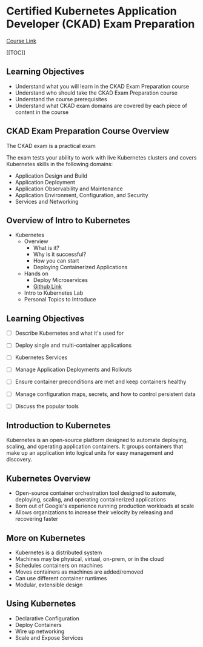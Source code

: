 # Certified Kubernetes Application Developer (CKAD) Exam Preparation

[Course Link](https://dominiquehallan-links.com/4eDHxnn)

[[TOC]]

## Learning Objectives

- Understand what you will learn in the CKAD Exam Preparation course
- Understand who should take the CKAD Exam Preparation course
- Understand the course prerequisites
- Understand what CKAD exam domains are covered by each piece of content in the course

## CKAD Exam Preparation Course Overview

The CKAD exam is a practical exam

The exam tests your ability to work with live Kubernetes clusters and covers Kubernetes skills in the following domains:

- Application Design and Build
- Application Deployment
- Application Observability and Maintenance
- Application Environment, Configuration, and Security
- Services and Networking

## Overview of Intro to Kubernetes

- Kubernetes
  - Overview
    - What is it?
    - Why is it successful?
    - How you can start
    - Deploying Containerized Applications
  - Hands on
    - Deploy Microservices
    - [Github Link](https://dominiquehallan-links.com/3VZCO8q)
  - Intro to Kubernetes Lab
  - Personal Topics to Introduce

## Learning Objectives

- [ ] Describe Kubernetes and what it's used for
- [ ] Deploy single and multi-container
applications
- [ ] Kubernetes Services
- [ ] Manage Application Deployments and
Rollouts
- [ ] Ensure container preconditions are met and
keep containers healthy
- [ ] Manage configuration maps, secrets, and
how to control persistent data
- [ ] Discuss the popular tools


## Introduction to Kubernetes

Kubernetes is an open-source platform designed to automate deploying, scaling, and operating application containers. It groups containers that make up an application into logical units for easy management and discovery.

## Kubernetes Overview

- Open-source container orchestration tool designed to automate, deploying, scaling, and operating containerized applications
- Born out of Google's experience running production workloads at scale
- Allows organizations to increase their velocity by releasing and recovering faster

## More on Kubernetes

- Kubernetes is a distributed system
- Machines may be physical, virtual, on-prem, or in the cloud
- Schedules containers on machines
- Moves containers as machines are added/removed
- Can use different container runtimes
- Modular, extensible design

## Using Kubernetes

- Declarative Configuration
- Deploy Containers
- Wire up networking
- Scale and Expose Services